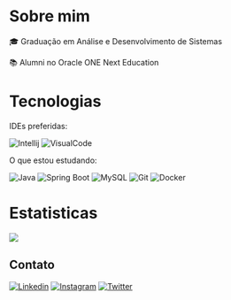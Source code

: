 # Sobre mim

🎓 Graduação em Análise e Desenvolvimento de Sistemas

📚 Alumni no Oracle ONE Next Education

# Tecnologias

IDEs preferidas:

![Intellij](https://img.icons8.com/color/48/intellij-idea.png)
![VisualCode](https://img.icons8.com/fluency/48/null/visual-studio-code-2019.png)

O que estou estudando:

![Java](https://img.icons8.com/color/48/null/java-coffee-cup-logo--v1.png)
![Spring Boot](https://img.icons8.com/color/48/null/spring-logo.png)
![MySQL](https://img.icons8.com/fluency/48/null/mysql-logo.png)
![Git](https://img.icons8.com/color/48/null/git.png)
![Docker](https://img.icons8.com/fluency/48/docker.png)

# Estatisticas

![](https://github-readme-stats.vercel.app/api/top-langs/?username=yurigabr25&theme=blue-green&hide_border=true&include_all_commits=true&count_private=true&layout=compact)

<!-- Proudly created with GPRM ( https://gprm.itsvg.in ) -->

## Contato

[![Linkedin](https://img.icons8.com/fluency/48/linkedin.png)](https://www.linkedin.com/in/yurigabr25/)
[![Instagram](https://img.icons8.com/fluency/48/instagram-new.png)](https://www.instagram.com/yurigabr25/)
[![Twitter](https://img.icons8.com/fluency/48/twitter.png)](https://twitter.com/yurigabr25)
